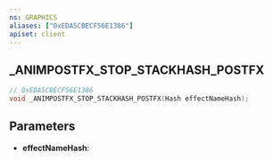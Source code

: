 ```yaml
---
ns: GRAPHICS
aliases: ["0xEDA5CBECF56E1386"]
apiset: client
---
```

## _ANIMPOSTFX_STOP_STACKHASH_POSTFX

```c
// 0xEDA5CBECF56E1386
void _ANIMPOSTFX_STOP_STACKHASH_POSTFX(Hash effectNameHash);
```


## Parameters
* **effectNameHash**:



